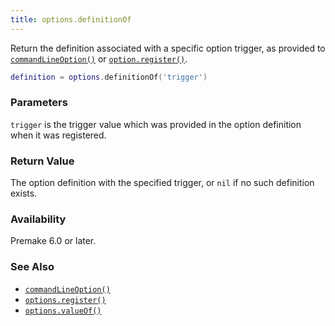 ```yaml
---
title: options.definitionOf
---
```


Return the definition associated with a specific option trigger, as provided to [`commandLineOption()`](commandLineOption.md) or [`option.register()`](register.md).


```lua
definition = options.definitionOf('trigger')
```

### Parameters

`trigger` is the trigger value which was provided in the option definition when it was registered.

### Return Value

The option definition with the specified trigger, or `nil` if no such definition exists.

### Availability

Premake 6.0 or later.

### See Also

* [`commandLineOption()`](../commandLineOption.md)
* [`options.register()`](register.md)
* [`options.valueOf()`](valueOf.md)
